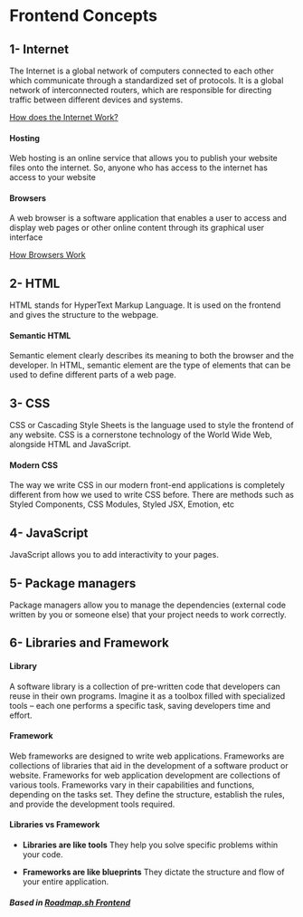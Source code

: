 # Frontend Concepts

## 1- Internet
The Internet is a global network of computers connected to each other which communicate through a standardized set of protocols. It is a global network of interconnected routers, which are responsible for directing traffic between different devices and systems.

[How does the Internet Work?](https://cs.fyi/guide/how-does-internet-work) 

#### Hosting
Web hosting is an online service that allows you to publish your website files onto the internet. So, anyone who has access to the internet has access to your website

#### Browsers
A web browser is a software application that enables a user to access and display web pages or other online content through its graphical user interface

[How Browsers Work](https://www.html5rocks.com/en/tutorials/internals/howbrowserswork/)

## 2- HTML 
HTML stands for HyperText Markup Language. It is used on the frontend and gives the structure to the webpage.

#### Semantic HTML
Semantic element clearly describes its meaning to both the browser and the developer. In HTML, semantic element are the type of elements that can be used to define different parts of a web page.

## 3- CSS
CSS or Cascading Style Sheets is the language used to style the frontend of any website. CSS is a cornerstone technology of the World Wide Web, alongside HTML and JavaScript.

#### Modern CSS
The way we write CSS in our modern front-end applications is completely different from how we used to write CSS before. There are methods such as Styled Components, CSS Modules, Styled JSX, Emotion, etc

## 4- JavaScript
JavaScript allows you to add interactivity to your pages.

## 5- Package managers
Package managers allow you to manage the dependencies (external code written by you or someone else) that your project needs to work correctly.

## 6- Libraries and Framework
#### Library 
A software library is a collection of pre-written code that developers can reuse in their own programs. Imagine it as a toolbox filled with specialized tools – each one performs a specific task, saving developers time and effort.

####  Framework
Web frameworks are designed to write web applications. Frameworks are collections of libraries that aid in the development of a software product or website. Frameworks for web application development are collections of various tools. Frameworks vary in their capabilities and functions, depending on the tasks set. They define the structure, establish the rules, and provide the development tools required.

#### Libraries vs Framework
- **Libraries are like tools**
They help you solve specific problems within your code.

- **Frameworks are like blueprints**
They dictate the structure and flow of your entire application.


##### Based in [Roadmap.sh Frontend](https://roadmap.sh/frontend)
